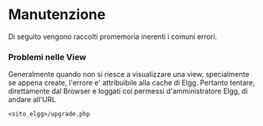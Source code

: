 Manutenzione
============

Di seguito vengono raccolti promemoria inerenti i comuni errori.



### Problemi nelle View

Generalmente quando non si riesce a visualizzare una view, specialmente se appena create, l'errore e' attribuibile alla cache di Elgg.
Pertanto tentare, direttamente dal Browser e loggati coi permessi d'amministratore Elgg, di andare all'URL

````
<sito_elgg>/upgrade.php
````
